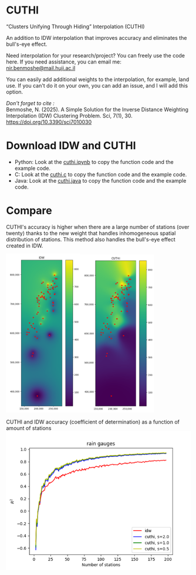 # CUTHI
“Clusters Unifying Through Hiding” Interpolation  (CUTHI)

An addition to IDW interpolation that improves accuracy and eliminates the bull's-eye effect.

Need interpolation for your research/project? You can freely use the code here. If you need assistance, you can email me: nir.benmoshe@mail.huji.ac.il

You can easily add additional weights to the interpolation, for example, land use. If you can't do it on your own, you can add an issue, and I will add this option.

*Don't forget to cite :*\
Benmoshe, N. (2025). A Simple Solution for the Inverse Distance Weighting Interpolation (IDW) Clustering Problem. Sci, 7(1), 30. https://doi.org/10.3390/sci7010030

# Download IDW and CUTHI
* Python: Look at the [cuthi.ipynb](cuthi.ipynb) to copy the function code and the example code.
* C: Look at the [cuthi.c](cuthi.c) to copy the function code and the example code.
* Java: Look at the [cuthi.java](cuthi.java) to copy the function code and the example code.

# Compare
CUTHI's accuracy is higher when there are a large number of stations (over twenty) thanks to the new weight that handles inhomogeneous spatial distribution of stations. This method also handles the bull's-eye effect created in IDW.

<img src="cuthimapidw.png" width="40%"><img src="cuthimapcuthi.png" width="40%">

CUTHI and IDW accuracy (coefficient of determination) as a function of amount of stations
<img src="cuthi-r2-rain.png">

